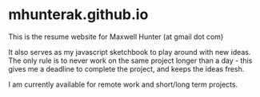 # mhunterak.github.io

This is the resume website for Maxwell Hunter (at gmail dot com)

It also serves as my javascript sketchbook to play around with new ideas. The only rule is to never work on the same project longer than a day - this gives me a deadline to complete the project, and keeps the ideas fresh.

I am currently available for remote work and short/long term projects.
